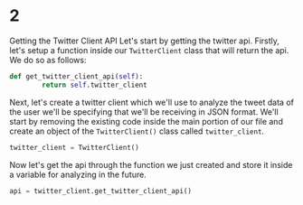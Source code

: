 # 2

Getting the Twitter Client API Let's start by getting the twitter api. Firstly, let's setup a function inside our `TwitterClient` class that will return the api. We do so as follows:

```python
def get_twitter_client_api(self):
        return self.twitter_client
```

Next, let's create a twitter client which we'll use to analyze the tweet data of the user we'll be specifying that we'll be receiving in JSON format. We'll start by removing the existing code inside the main portion of our file and create an object of the `TwitterClient()` class called `twitter_client`.

```python
twitter_client = TwitterClient()
```

Now let's get the api through the function we just created and store it inside a variable for analyzing in the future.

```python
api = twitter_client.get_twitter_client_api()
```

